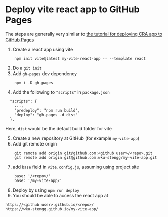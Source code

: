 # Deploy vite react app to GitHub Pages

The steps are generally very similar to [the tutorial for deploying CRA app to GitHub Pages](https://github.com/gitname/react-gh-pages)

1. Create a react app using vite
````
    npm init vite@latest my-vite-react-app -- --template react
````
2. Do a `git init`
3. Add `gh-pages` dev dependency
````
    npm i -D gh-pages
````
4. Add the following to `"scripts"` in `package.json`
````
  "scripts": {
    ...,
    "predeploy": "npm run build",
    "deploy": "gh-pages -d dist"
  },  
````

Here, `dist` would be the default build folder for vite

5. Create a new repository at GitHub (for example `my-vite-app`)
6. Add git remote origin
````
    git remote add origin git@github.com:<github user>/<repo>.git
    git remote add origin git@github.com:wku-stengg/my-vite-app.git
````
7. add `base` field in `vite.config.js`, assuming using project site
````
    base: '/<repo>/'
    base: '/my-vite-app/'
````
8. Deploy by using `npm run deploy`
9. You should be able to access the react app at 
````
https://<github user>.github.io/<repo>/
https://wku-stengg.github.io/my-vite-app/
````